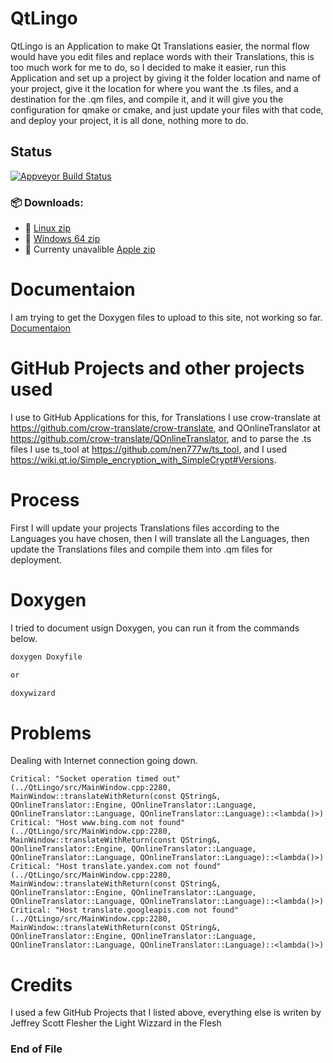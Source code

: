 # QtLingo
QtLingo is an Application to make Qt Translations easier,
the normal flow would have you edit files and replace words with their Translations,
this is too much work for me to do,
so I decided to make it easier,
run this Application and set up a project by giving it the folder location and name of your project,
give it the location for where you want the .ts files,
and a destination for the .qm files,
and compile it,
and it will give you the configuration for qmake or cmake,
and just update your files with that code,
and deploy your project,
it is all done, nothing more to do.

## Status
[![Appveyor Build Status](https://ci.appveyor.com/api/projects/status/j7htumuwfx31elf6?svg=true)](https://ci.appveyor.com/project/Light-Wizzard/qtlingo)

### :package: **Downloads:**
 - :penguin: [Linux zip](https://github.com/Light-Wizzard/QtLingo/releases/download/continuous/QtLingo-Ubuntu-Release-x86.zip)
 - :office: [Windows 64 zip](https://github.com/Light-Wizzard/QtLingo/releases/download/Windows64/QtLingo-Windows-x64.zip)
 - :apple: Currenty unavalible [Apple zip](https://github.com/Light-Wizzard/QtLingo/releases/download/continuous/QtLingo.zip)

# Documentaion
I am trying to get the Doxygen files to upload to this site, not working so far.
[Documentaion](https://light-wizzard.github.io/QtLingo/)

# GitHub Projects and other projects used
I use to GitHub Applications for this,
for Translations I use crow-translate at https://github.com/crow-translate/crow-translate,
and QOnlineTranslator at https://github.com/crow-translate/QOnlineTranslator,
and to parse the .ts files I use ts_tool at https://github.com/nen777w/ts_tool,
and I used https://wiki.qt.io/Simple_encryption_with_SimpleCrypt#Versions.

# Process
First I will update your projects Translations files according to the Languages you have chosen,
then I will translate all the Languages,
then update the Translations files and compile them into .qm files for deployment.

# Doxygen
I tried to document usign Doxygen, you can run it from the commands below.

```bash
doxygen Doxyfile 

or

doxywizard
```

# Problems

Dealing with Internet connection going down.

```
Critical: "Socket operation timed out" (../QtLingo/src/MainWindow.cpp:2280, MainWindow::translateWithReturn(const QString&, QOnlineTranslator::Engine, QOnlineTranslator::Language, QOnlineTranslator::Language, QOnlineTranslator::Language)::<lambda()>)
Critical: "Host www.bing.com not found" (../QtLingo/src/MainWindow.cpp:2280, MainWindow::translateWithReturn(const QString&, QOnlineTranslator::Engine, QOnlineTranslator::Language, QOnlineTranslator::Language, QOnlineTranslator::Language)::<lambda()>)
Critical: "Host translate.yandex.com not found" (../QtLingo/src/MainWindow.cpp:2280, MainWindow::translateWithReturn(const QString&, QOnlineTranslator::Engine, QOnlineTranslator::Language, QOnlineTranslator::Language, QOnlineTranslator::Language)::<lambda()>)
Critical: "Host translate.googleapis.com not found" (../QtLingo/src/MainWindow.cpp:2280, MainWindow::translateWithReturn(const QString&, QOnlineTranslator::Engine, QOnlineTranslator::Language, QOnlineTranslator::Language, QOnlineTranslator::Language)::<lambda()>)

```

# Credits
I used a few GitHub Projects that I listed above, everything else is
writen by Jeffrey Scott Flesher the Light Wizzard in the Flesh

### End of File
